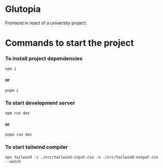# Glutopia
Frontend in react of a university project. 

# Commands to start the project
### To install project dependencies
```
npm i
```
#### or
```
pnpm i
```

### To start development server
```
npm run dev
```
#### or
```
pnpm run dev
```

### To start tailwind compiler 
```
npx tailwind -i ./src/tailwind-input.css -o ./src/tailwind-output.css --watch
```